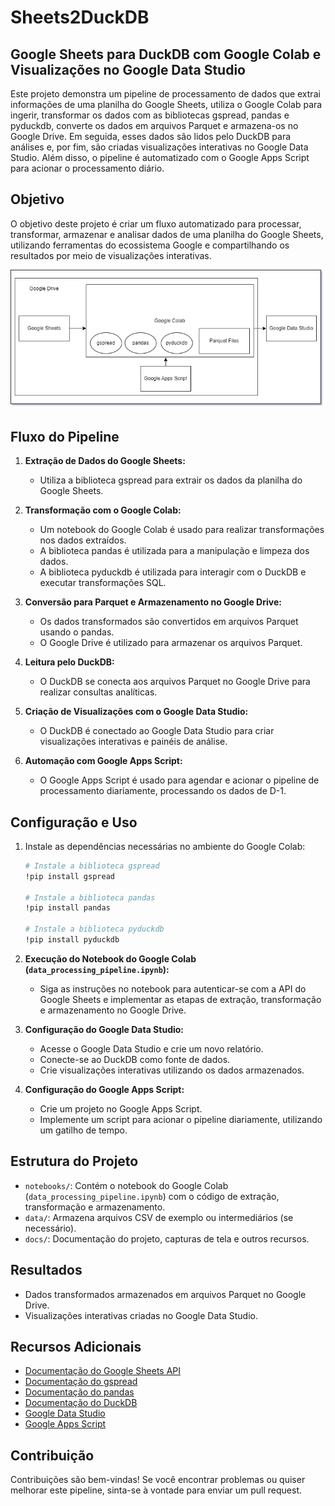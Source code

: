 # Sheets2DuckDB

## Google Sheets para DuckDB com Google Colab e Visualizações no Google Data Studio

Este projeto demonstra um pipeline de processamento de dados que extrai informações de uma planilha do Google Sheets, utiliza o Google Colab para ingerir, transformar os dados com as bibliotecas gspread, pandas e pyduckdb, converte os dados em arquivos Parquet e armazena-os no Google Drive. Em seguida, esses dados são lidos pelo DuckDB para análises e, por fim, são criadas visualizações interativas no Google Data Studio. Além disso, o pipeline é automatizado com o Google Apps Script para acionar o processamento diário.

## Objetivo

O objetivo deste projeto é criar um fluxo automatizado para processar, transformar, armazenar e analisar dados de uma planilha do Google Sheets, utilizando ferramentas do ecossistema Google e compartilhando os resultados por meio de visualizações interativas.

![Diagrama do Pipeline](images/DiagramaSheets2DuckDB.png)

## Fluxo do Pipeline

1. **Extração de Dados do Google Sheets:**
   - Utiliza a biblioteca gspread para extrair os dados da planilha do Google Sheets.

2. **Transformação com o Google Colab:**
   - Um notebook do Google Colab é usado para realizar transformações nos dados extraídos.
   - A biblioteca pandas é utilizada para a manipulação e limpeza dos dados.
   - A biblioteca pyduckdb é utilizada para interagir com o DuckDB e executar transformações SQL.

3. **Conversão para Parquet e Armazenamento no Google Drive:**
   - Os dados transformados são convertidos em arquivos Parquet usando o pandas.
   - O Google Drive é utilizado para armazenar os arquivos Parquet.

4. **Leitura pelo DuckDB:**
   - O DuckDB se conecta aos arquivos Parquet no Google Drive para realizar consultas analíticas.

5. **Criação de Visualizações com o Google Data Studio:**
   - O DuckDB é conectado ao Google Data Studio para criar visualizações interativas e painéis de análise.

6. **Automação com Google Apps Script:**
   - O Google Apps Script é usado para agendar e acionar o pipeline de processamento diariamente, processando os dados de D-1.

## Configuração e Uso

1. Instale as dependências necessárias no ambiente do Google Colab:
   ```bash
   # Instale a biblioteca gspread
   !pip install gspread
   
   # Instale a biblioteca pandas
   !pip install pandas
   
   # Instale a biblioteca pyduckdb
   !pip install pyduckdb

1. **Execução do Notebook do Google Colab (`data_processing_pipeline.ipynb`):**
   - Siga as instruções no notebook para autenticar-se com a API do Google Sheets e implementar as etapas de extração, transformação e armazenamento no Google Drive.

2. **Configuração do Google Data Studio:**
   - Acesse o Google Data Studio e crie um novo relatório.
   - Conecte-se ao DuckDB como fonte de dados.
   - Crie visualizações interativas utilizando os dados armazenados.

3. **Configuração do Google Apps Script:**
   - Crie um projeto no Google Apps Script.
   - Implemente um script para acionar o pipeline diariamente, utilizando um gatilho de tempo.

## Estrutura do Projeto

- `notebooks/`: Contém o notebook do Google Colab (`data_processing_pipeline.ipynb`) com o código de extração, transformação e armazenamento.
- `data/`: Armazena arquivos CSV de exemplo ou intermediários (se necessário).
- `docs/`: Documentação do projeto, capturas de tela e outros recursos.

## Resultados

- Dados transformados armazenados em arquivos Parquet no Google Drive.
- Visualizações interativas criadas no Google Data Studio.

## Recursos Adicionais

- [Documentação do Google Sheets API](https://developers.google.com/sheets/api)
- [Documentação do gspread](https://gspread.readthedocs.io/en/latest/)
- [Documentação do pandas](https://pandas.pydata.org/docs/)
- [Documentação do DuckDB](https://duckdb.org/docs)
- [Google Data Studio](https://datastudio.google.com/)
- [Google Apps Script](https://developers.google.com/apps-script)

## Contribuição

Contribuições são bem-vindas! Se você encontrar problemas ou quiser melhorar este pipeline, sinta-se à vontade para enviar um pull request.
